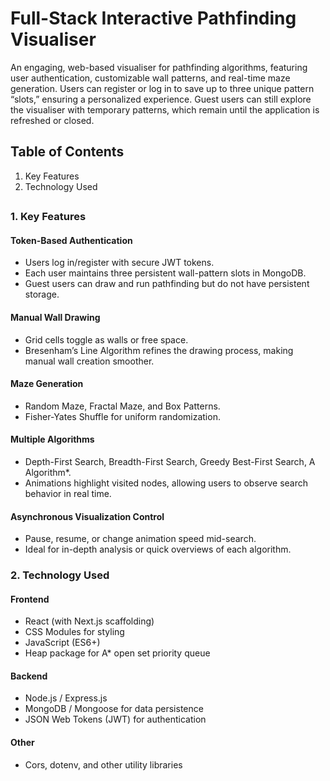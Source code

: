 # Full-Stack Interactive Pathfinding Visualiser


An engaging, web-based visualiser for pathfinding algorithms, featuring user authentication, customizable wall patterns, and real-time maze generation. Users can register or log in to save up to three unique pattern “slots,” ensuring a personalized experience. Guest users can still explore the visualiser with temporary patterns, which remain until the application is refreshed or closed.

## Table of Contents
1. Key Features
2. Technology Used
## 
### 1. Key Features

#### Token-Based Authentication
- Users log in/register with secure JWT tokens.
- Each user maintains three persistent wall-pattern slots in MongoDB.
- Guest users can draw and run pathfinding but do not have persistent storage.


#### Manual Wall Drawing
- Grid cells toggle as walls or free space.
- Bresenham’s Line Algorithm refines the drawing process, making manual wall creation smoother.


#### Maze Generation
- Random Maze, Fractal Maze, and Box Patterns.
- Fisher-Yates Shuffle for uniform randomization.


#### Multiple Algorithms
- Depth-First Search, Breadth-First Search, Greedy Best-First Search, A Algorithm*.
- Animations highlight visited nodes, allowing users to observe search behavior in real time.


#### Asynchronous Visualization Control
- Pause, resume, or change animation speed mid-search.
- Ideal for in-depth analysis or quick overviews of each algorithm.

### 2. Technology Used

#### Frontend
- React (with Next.js scaffolding)
- CSS Modules for styling
- JavaScript (ES6+)
- Heap package for A* open set priority queue

#### Backend
- Node.js / Express.js
- MongoDB / Mongoose for data persistence
- JSON Web Tokens (JWT) for authentication

#### Other
- Cors, dotenv, and other utility libraries
